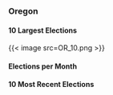 ### Oregon

#### 10 Largest Elections
{{< image src=OR_10.png >}}

#### Elections per Month

#### 10 Most Recent Elections

